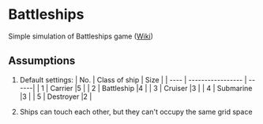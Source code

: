 # Battleships
Simple simulation of Battleships game ([Wiki](https://en.wikipedia.org/wiki/Battleship_(game)))

## Assumptions
1. Default settings:
| No.  | Class of ship   | Size |
| ---- | ----------------- | ------|
| 1	| Carrier	      |5 |
| 2	| Battleship      |4 |
| 3	| Cruiser	      |3 |
| 4	| Submarine	      |3 |
| 5	| Destroyer	      |2 |

2. Ships can touch each other, but they can't occupy the same grid space




